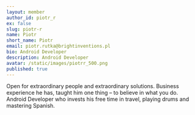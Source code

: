 ```yaml
---
layout: member
author_id: piotr_r
ex: false
slug: piotr-r
name: Piotr
short_name: Piotr
email: piotr.rutka@brightinventions.pl
bio: Android Developer
description: Android Developer
avatar: /static/images/piotrr_500.png
published: true
---
```

Open for extraordinary people and extraordinary solutions. Business experience he has, taught him one thing – to believe in what you do. Android Developer who invests his free time in travel, playing drums and mastering Spanish. 